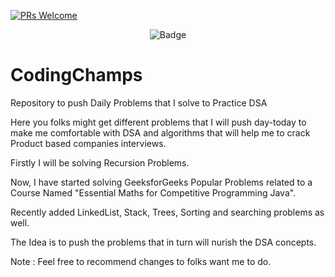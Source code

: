 [![PRs Welcome](https://img.shields.io/badge/PRs-welcome-brightgreen.svg?style=flat-square)](http://makeapullrequest.com)
<p align="center">
    <img src="https://img.shields.io/badge/Coding-Champs-blue" alt="Badge" />
</p>


# CodingChamps
Repository to push Daily Problems that I solve to Practice DSA

Here you folks might get different problems that I will push day-today to make me comfortable with DSA and algorithms that will help me to crack Product based companies interviews.

Firstly I will be solving Recursion Problems.

Now, I have started solving GeeksforGeeks Popular Problems related to a Course Named "Essential Maths for Competitive Programming Java".

Recently added LinkedList, Stack, Trees, Sorting and searching problems as well. 

The Idea is to push the problems that in turn will nurish the DSA concepts.

Note : Feel free to recommend changes to folks want me to do.

